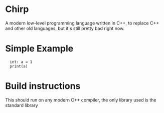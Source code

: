 # Chirp
A modern low-level programming language written in C++, to replace C++ and other old languages, but it's still pretty bad right now.

# Simple Example
```chirp
  int: a = 1
  print(a)
```

# Build instructions
This should run on any modern C++ compiler, the only library used is the standard library
